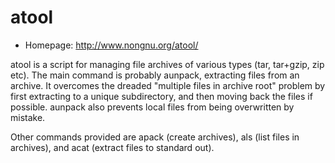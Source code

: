 # atool

* Homepage: http://www.nongnu.org/atool/

atool is a script for managing file archives of various types (tar,
 tar+gzip, zip etc). The main command is probably aunpack, extracting files
 from an archive. It overcomes the dreaded "multiple files in archive root"
 problem by first extracting to a unique subdirectory, and then moving back
 the files if possible. aunpack also prevents local files from being
 overwritten by mistake.

 Other commands provided are apack (create archives), als (list files in
 archives), and acat (extract files to standard out).
